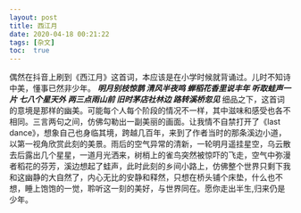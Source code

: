 ```yaml
---
layout: post
title: 西江月
date: 2020-04-18 00:21:22
tags: [杂文]
toc:  true
---
```


偶然在抖音上刷到《西江月》这首词，本应该是在小学时候就背诵过。儿时不知诗中美，懂事已然非少年。
***明月别枝惊鹊
清风半夜鸣
蝉稻花香里说丰年
听取蛙声一片
七八个星天外
两三点雨山前
旧时茅店社林边
路转溪桥忽见***
细品之下，这首词的意境是那样的幽美。可能每个人每个阶段的情况不一样，其中滋味和感受也各不相同。三言两句之间，仿佛勾勒出一副美丽的画面。让我情不自禁打开了《last dance》，想象自己也身临其境，跨越几百年，来到了作者当时的那条溪边小道，以第一视角欣赏此刻的美景。雨后的空气异常的清新，一轮明月遥挂星空，乌云散去后露出几个星星，一道月光洒来，树梢上的雀鸟突然被惊吓的飞走，空气中弥漫者稻花的芬芳，溪边想起了蛙声，此时此刻的乡间小路上，仿佛整个世界只剩下我和这幽静的大自然了，内心无比的安静和释然，只想在桥头铺个床垫，什么也不想，睡上饱饱的一觉，聆听这一刻的美好，与世界同在。愿你走出半生,归来仍是少年。
